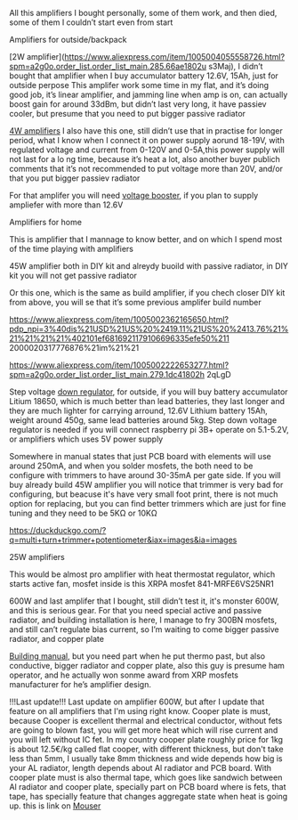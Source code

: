 All this amplifiers I bought personally, some of them work, and then died, some of them I couldn’t start
even from start

Amplifiers for outside/backpack

[2W amplifier](https://www.aliexpress.com/item/1005004055558726.html?spm=a2g0o.order_list.order_list_main.285.66ae1802u
s3Maj), I didn’t bought that amplifier when I buy accumulator battery 12.6V, 15Ah, just for outside
perpose This amplifer work some time in my flat, and it’s doing good job, it’s linear amplifier, and 
jamming line when amp is on, can actually boost gain for around 33dBm, but didn’t last very long, it have
passiev cooler, but presume that you need to put bigger passive radiator



[4W amplifiers](https://www.aliexpress.com/item/1005004349939985.html?spm=a2g0o.order_list.order_list_main.74.21ef1802bGcr8w)
I also have this one, still didn’t use that in practise for longer period, what I know when I connect it 
on power supply aorund 18-19V, with regulated voltage and current from 0-120V and 0-5A,this power supply
will not last for a lo ng time, because it’s heat a lot, also another buyer publich comments that it’s not
recommended to put voltage more than 20V, and/or that you put bigger passiev radiator

For that amplifer you will need [ voltage booster](https://www.aliexpress.com/item/1005001622004014.html?spm=a2g0o.order_list.order_list_main.62.21ef1802bGcr8w), if you plan to supply ampliefer with more than 12.6V


 Amplifiers for home

This is amplifier that I mannage to know better, and on which I spend most of the time playing with amplifiers

45W amplifier both in DIY kit and alreydy buoild with passive radiator, in DIY kit you will not get passive
radiator

Or this one, which is the same as build amplifier, if you chech closer DIY kit from above, you will se 
that it’s some previous amplifer build number

https://www.aliexpress.com/item/1005002362165650.html?pdp_npi=3%40dis%21USD%21US%20%2419.11%21US%20%2413.76%21%21%21%21%21%402101ef6816921179106696335efe50%211
2000020317776876%21im%21%21

https://www.aliexpress.com/item/1005002222653277.html?spm=a2g0o.order_list.order_list_main.279.1dc41802h
2qLgD

Step voltage [down regulator](https://www.aliexpress.com/item/1005004983920053.html?spm=a2g0o.order_list.order_list_main.140.1dc41802h2qLgD), for outside, if you will buy battery accumulator Litium 18650, which is much 
better than lead batteries, they last longer and they are much lighter for carrying arround, 12.6V Lithium
battery 15Ah, weight around 450g, same lead batteries around 5kg. Step down voltage regulator is needed if 
you will connect raspberry pi 3B+ operate on 5.1-5.2V, or amplifiers which uses 5V power supply

Somewhere in manual states that just PCB board with elements will use around 250mA, and when you solder 
mosfets, the both need to be configure with trimmers to have around 30-35mA per gate side.
If you will buy already build 45W amplifier you will notice that trimmer is very bad for configuring, but 
beacuse it's have very small foot print, there is not much option for replacing, but you can find better trimmers which
are just for fine tuning and they need to be 5KΩ or 10KΩ

https://duckduckgo.com/?q=multi+turn+trimmer+potentiometer&iax=images&ia=images


25W amplifiers

This would be almost pro amplifier with heat thermostat regulator, which starts active fan, mosfet 
inside is this XRPA mosfet 841-MRFE6VS25NR1 

600W
and last amplifer that I bought, still didn’t test it, it's monster 600W, and this is serious gear. 
For that you need special active and passive radiator, and building installation is here, I manage to fry 
300BN mosfets, and still can’t regulate bias current, so I’m waiting to come bigger passive radiator,
and copper plate

[Building manual](https://www.nxp.com/company/blog/homebrew-rf-design-challenge-winners:BL-HOMEBREW-RF-DESIGN-CHALLENGE-WINNERS?spm=a2g0s.imconversation.0.0.6e913e5fTA2gwg#iw_comp1596645344954), but you need part when he put thermo past, but also conductive, bigger radiator and 
copper plate, also this guy is presume ham operator, and he actually won sonme award from XRP mosfets 
manufacturer for he’s amplifier design.

!!!Last update!!!
Last update on amplifier 600W, but after I update that feature on all amplifiers that I'm using right know. Cooper plate is must, because Cooper is excellent thermal and electrical conductor, without fets are going to blown fast, you will get more heat which will rise current and you will left without IC fet. In my country cooper plate roughly price for 1kg is about 12.5€/kg called flat cooper, with different thickness, but don't take less than 5mm, I usually take 8mm thickness and wide depends how big is your AL radiator, length depends about Al radiator and PCB board. 
With cooper plate must is also thermal tape, which goes like sandwich between Al radiator and cooper plate, specially part on PCB board where is fets, that tape, has specially feature that changes aggregate state when heat is going up. this is link on [Mouser](ttps://hr.mouser.com/ProductDetail/739-A15322-01) 


